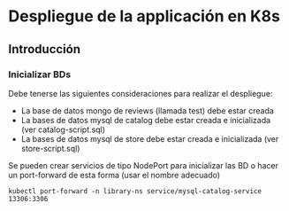 # Despliegue de la applicación en K8s

## Introducción
### Inicializar BDs
Debe tenerse las siguientes consideraciones para realizar el despliegue:
- La base de datos mongo de reviews (llamada test) debe estar creada
- La bases de datos mysql de catalog debe estar creada e inicializada (ver catalog-script.sql)
- La bases de datos mysql de store debe estar creada e inicializada (ver store-script.sql)

Se pueden crear servicios de tipo NodePort para inicializar las BD o hacer un port-forward de esta forma (usar el nombre adecuado)

```
kubectl port-forward -n library-ns service/mysql-catalog-service 13306:3306
```

